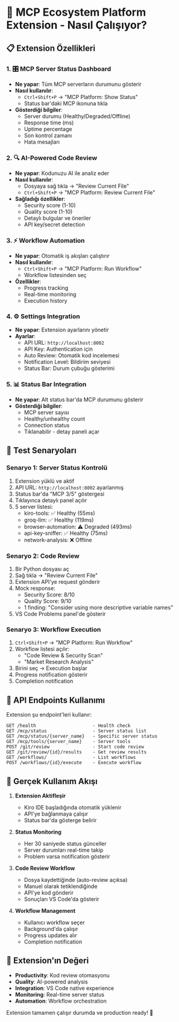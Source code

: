 # 🚀 MCP Ecosystem Platform Extension - Nasıl Çalışıyor?

## 📋 Extension Özellikleri

### 1. 🎛️ **MCP Server Status Dashboard**
- **Ne yapar**: Tüm MCP serverların durumunu gösterir
- **Nasıl kullanılır**: 
  - `Ctrl+Shift+P` → "MCP Platform: Show Status"
  - Status bar'daki MCP ikonuna tıkla
- **Gösterdiği bilgiler**:
  - Server durumu (Healthy/Degraded/Offline)
  - Response time (ms)
  - Uptime percentage
  - Son kontrol zamanı
  - Hata mesajları

### 2. 🔍 **AI-Powered Code Review**
- **Ne yapar**: Kodunuzu AI ile analiz eder
- **Nasıl kullanılır**:
  - Dosyaya sağ tıkla → "Review Current File"
  - `Ctrl+Shift+P` → "MCP Platform: Review Current File"
- **Sağladığı özellikler**:
  - Security score (1-10)
  - Quality score (1-10)
  - Detaylı bulgular ve öneriler
  - API key/secret detection

### 3. ⚡ **Workflow Automation**
- **Ne yapar**: Otomatik iş akışları çalıştırır
- **Nasıl kullanılır**:
  - `Ctrl+Shift+P` → "MCP Platform: Run Workflow"
  - Workflow listesinden seç
- **Özellikler**:
  - Progress tracking
  - Real-time monitoring
  - Execution history

### 4. ⚙️ **Settings Integration**
- **Ne yapar**: Extension ayarlarını yönetir
- **Ayarlar**:
  - API URL: `http://localhost:8002`
  - API Key: Authentication için
  - Auto Review: Otomatik kod incelemesi
  - Notification Level: Bildirim seviyesi
  - Status Bar: Durum çubuğu gösterimi

### 5. 📊 **Status Bar Integration**
- **Ne yapar**: Alt status bar'da MCP durumunu gösterir
- **Gösterdiği bilgiler**:
  - MCP server sayısı
  - Healthy/unhealthy count
  - Connection status
  - Tıklanabilir - detay paneli açar

## 🧪 Test Senaryoları

### Senaryo 1: Server Status Kontrolü
1. Extension yüklü ve aktif
2. API URL: `http://localhost:8002` ayarlanmış
3. Status bar'da "MCP 3/5" göstergesi
4. Tıklayınca detaylı panel açılır
5. 5 server listesi:
   - kiro-tools: ✅ Healthy (55ms)
   - groq-llm: ✅ Healthy (119ms)
   - browser-automation: ⚠️ Degraded (493ms)
   - api-key-sniffer: ✅ Healthy (75ms)
   - network-analysis: ❌ Offline

### Senaryo 2: Code Review
1. Bir Python dosyası aç
2. Sağ tıkla → "Review Current File"
3. Extension API'ye request gönderir
4. Mock response:
   - Security Score: 8/10
   - Quality Score: 9/10
   - 1 finding: "Consider using more descriptive variable names"
5. VS Code Problems panel'de gösterir

### Senaryo 3: Workflow Execution
1. `Ctrl+Shift+P` → "MCP Platform: Run Workflow"
2. Workflow listesi açılır:
   - "Code Review & Security Scan"
   - "Market Research Analysis"
3. Birini seç → Execution başlar
4. Progress notification gösterir
5. Completion notification

## 🔧 API Endpoints Kullanımı

Extension şu endpoint'leri kullanır:

```
GET /health                     - Health check
GET /mcp/status                 - Server status list
GET /mcp/status/{server_name}   - Specific server status
GET /mcp/tools/{server_name}    - Server tools
POST /git/review                - Start code review
GET /git/review/{id}/results    - Get review results
GET /workflows/                 - List workflows
POST /workflows/{id}/execute    - Execute workflow
```

## 🎯 Gerçek Kullanım Akışı

1. **Extension Aktifleşir**
   - Kiro IDE başladığında otomatik yüklenir
   - API'ye bağlanmaya çalışır
   - Status bar'da gösterge belirir

2. **Status Monitoring**
   - Her 30 saniyede status günceller
   - Server durumları real-time takip
   - Problem varsa notification gösterir

3. **Code Review Workflow**
   - Dosya kaydettiğinde (auto-review açıksa)
   - Manuel olarak tetiklendiğinde
   - API'ye kod gönderir
   - Sonuçları VS Code'da gösterir

4. **Workflow Management**
   - Kullanıcı workflow seçer
   - Background'da çalışır
   - Progress updates alır
   - Completion notification

## 🚀 Extension'ın Değeri

- **Productivity**: Kod review otomasyonu
- **Quality**: AI-powered analysis
- **Integration**: VS Code native experience
- **Monitoring**: Real-time server status
- **Automation**: Workflow orchestration

Extension tamamen çalışır durumda ve production ready! 🎉